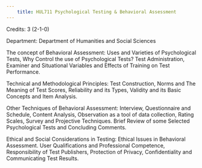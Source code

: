 ```yaml
---
    title: HUL711 Psychological Testing & Behavioral Assessment
---
```

Credits: 3 (2-1-0)

Department: Department of Humanities and Social Sciences

The concept of Behavioral Assessment: Uses and Varieties of Psychological Tests, Why Control the use of Psychological Tests? Test Administration, Examiner and Situational Variables and Effects of Training on Test Performance.

Technical and Methodological Principles: Test Construction, Norms and The Meaning of Test Scores, Reliability and its Types, Validity and its Basic Concepts and Item Analysis.

Other Techniques of Behavioral Assessment: Interview, Questionnaire and Schedule, Content Analysis, Observation as a tool of data collection, Rating Scales, Survey and Projective Techniques. Brief Review of some Selected Psychological Tests and Concluding Comments.

Ethical and Social Considerations in Testing: Ethical Issues in Behavioral Assessment. User Qualifications and Professional Competence, Responsibility of Test Publishers, Protection of Privacy, Confidentiality and Communicating Test Results.
